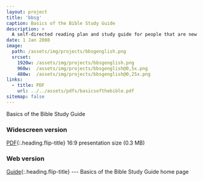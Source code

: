 ```yaml
---
layout: project
title: 'bbsg'
caption: Basics of the Bible Study Guide
description: >
  A self-directed reading plan and study guide for people that are new to the Bible and want to learn what it means to be a follower of Jesus.
date: 1 Jan 2008
image: 
  path: /assets/img/projects/bbsgenglish.png
  srcset: 
    1920w: /assets/img/projects/bbsgenglish.png
    960w:  /assets/img/projects/bbsgenglish@0,5x.png
    480w:  /assets/img/projects/bbsgenglish@0,25x.png
links:
  - title: PDF
    url: ../../assets/pdfs/basicsofthebible.pdf
sitemap: false
---
```


Basics of the Bible Study Guide

### Widescreen version
[PDF](../assets/pdfs/basicsofthebible.pdf){:.heading.flip-title} <span class="icon-file-pdf"></span> 16:9 presentation size (0.3 MB)

### Web version
[Guide](../studyguide/README.md){:.heading.flip-title} <span class="icon-display"></span> --- Basics of the Bible Study Guide home page